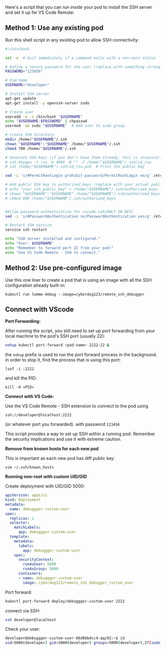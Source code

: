 Here's a script that you can run *inside* your pod to install the SSH server and set it up for VS Code Remote:

## Method 1: Use any existing pod

Run this shell script in any existing pod to allow SSH connectivity:
```bash
#!/bin/bash

set -e  # Exit immediately if a command exits with a non-zero status

# Define a secure password for the user (replace with something strong!)
PASSWORD="123456"

# Username
USERNAME="developer"

# Install SSH server
apt-get update
apt-get install -y openssh-server sudo

# Create user
useradd -m -s /bin/bash "$USERNAME"
echo "$USERNAME:$PASSWORD" | chpasswd
usermod -aG sudo "$USERNAME"  # Add user to sudo group

# Create SSH directory
mkdir /home/"$USERNAME"/.ssh
chown "$USERNAME":"$USERNAME" /home/"$USERNAME"/.ssh
chmod 700 /home/"$USERNAME"/.ssh

# Generate SSH keys (if you don't have them already, this is insecure!)
# ssh-keygen -t rsa -b 4096 -N "" -f /home/"$USERNAME"/.ssh/id_rsa
# cat /home/"$USERNAME"/.ssh/id_rsa.pub  # Print the public key

sed -i 's/#PermitRootLogin prohibit-password/PermitRootLogin no/g' /etc/ssh/sshd_config

# Add public SSH key to authorized_keys (replace with your actual public key)
# echo "your_ssh_public_key" > /home/"$USERNAME"/.ssh/authorized_keys  # REPLACE THIS
# chown "$USERNAME":"$USERNAME" /home/"$USERNAME"/.ssh/authorized_keys
# chmod 600 /home/"$USERNAME"/.ssh/authorized_keys


#Allow password authentication for vscode-ssh(ONLY IN DEV)
sed -i 's/#PasswordAuthentication no/PasswordAuthentication yes/g' /etc/ssh/sshd_config

# Restart SSH service
service ssh restart

echo "SSH server installed and configured."
echo "User: $USERNAME"
echo "Remember to forward port 22 from your pod!"
echo "Use VS Code Remote - SSH to connect."
```

## Method 2: Use pre-configured image

Use this one liner to create a pod that is using an image with all the SSH configuration already built-in:
```
kubectl run lemme-debug --image=cyberdog123/remote_ssh_debugger
```

## Connect with VScode

**Port Forwarding:** 

After running the script, you still need to set up port forwarding from your local machine to the pod's SSH port (usually 22):
```bash
nohup kubectl port-forward <pod-name> 2222:22 &
```

the `nohup` prefix is used to run the port forward process in the background.
in order to stop it, find the process that is using this port:
```
lsof -i :2222
```

and kill the PID:
```
kill -9 <PID>
```

**Connect with VS Code:**

Use the VS Code Remote - SSH extension to connect to the pod using
```
ssh://developer@localhost:2222
```
(or whatever port you forwarded).
with password `123456`

This script provides a way to set up SSH within a running pod. Remember the security implications and use it with extreme caution.

**Remove from known hosts for each new pod**

This is important as each new pod has diff public key:
```
vim ~/.ssh/known_hosts
``` 

**Running non-root with custom UID/GID**

Create deployment with UID/GID 5000:

```yaml
apiVersion: apps/v1
kind: Deployment
metadata:
  name: debuggger-custom-user
spec:
  replicas: 1
  selector:
    matchLabels:
      app: debuggger-custom-user
  template:
    metadata:
      labels:
        app: debuggger-custom-user
    spec:
      securityContext:
        runAsUser: 5000
        runAsGroup: 5000
      containers:
      - name: debuggger-custom-user
        image: cyberdog123/remote_ssh_debugger_custom_user
```

Port forward:

```bash
kubectl port-forward deploy/debuggger-custom-user 2222
```

connect via SSH:

```bash
ssh developer@localhost
```

Check your user:
```bash
developer@debuggger-custom-user-86d8bbdcc4-qqz92:~$ id
uid=5000(developer) gid=5000(developer) groups=5000(developer),27(sudo)
```
